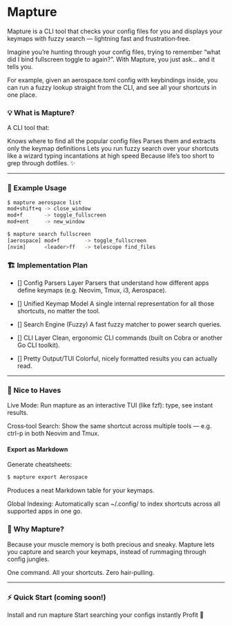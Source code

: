 # Mapture
Mapture is a CLI tool that checks your config files for you and displays your keymaps with fuzzy search — lightning fast and frustration‑free.

Imagine you’re hunting through your config files, trying to remember “what did I bind fullscreen toggle to again?”. With Mapture, you just ask… and it tells you.

For example, given an aerospace.toml config with keybindings inside, you can run a fuzzy lookup straight from the CLI, and see all your shortcuts in one place.

### 💡 What is Mapture?
A CLI tool that:

Knows where to find all the popular config files
Parses them and extracts only the keymap definitions
Lets you run fuzzy search over your shortcuts like a wizard typing incantations at high speed
Because life’s too short to grep through dotfiles. ✨

---

### 🔎 Example Usage
```bash
$ mapture aerospace list
mod+shift+q -> close_window 
mod+f       -> toggle_fullscreen 
mod+ent     -> new_window
```

```bash
$ mapture search fullscreen
[aerospace] mod+f        -> toggle_fullscreen
[nvim]      <leader>ff   -> telescope find_files
```

### 🏗️ Implementation Plan
- [] Config Parsers Layer
Parsers that understand how different apps define keymaps (e.g. Neovim, Tmux, i3, Aerospace).

- [] Unified Keymap Model
A single internal representation for all those shortcuts, no matter the tool.

- [] Search Engine (Fuzzy)
A fast fuzzy matcher to power search queries.

- [] CLI Layer
Clean, ergonomic CLI commands (built on Cobra or another Go CLI toolkit).

- [] Pretty Output/TUI
Colorful, nicely formatted results you can actually read.

---
### 🌟 Nice to Haves
Live Mode:
Run mapture as an interactive TUI (like fzf): type, see instant results.

Cross‑tool Search:
Show the same shortcut across multiple tools — e.g. ctrl-p in both Neovim and Tmux.

#### Export as Markdown

Generate cheatsheets:
```bash
$ mapture export Aerospace
```

Produces a neat Markdown table for your keymaps.

Global Indexing:
Automatically scan ~/.config/ to index shortcuts across all supported apps in one go.

### 🚀 Why Mapture?
Because your muscle memory is both precious and sneaky.
Mapture lets you capture and search your keymaps, instead of rummaging through config jungles.

One command. All your shortcuts. Zero hair‑pulling.

---
### ⚡ Quick Start (coming soon!)
Install and run mapture
Start searching your configs instantly
Profit 🎉
